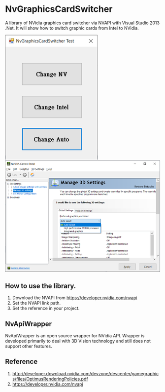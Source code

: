 # NvGraphicsCardSwitcher
A library of NVidia graphics card switcher via NVAPI with Visual Studio 2013 .Net. 
It will show how to switch graphic cards from Intel to NVidia.

<img src='./NvGraphicsCardSwitcherTest.png' width=300>
<img src='./NVSettingsPanel.png' width=800>

## How to use the library.
1. Download the NVAPI from https://developer.nvidia.com/nvapi
2. Set the NVAPI link path.
3. Set the reference in your project.

## NvApiWrapper
NvApiWrapper is an open source wrapper for NVidia API.
Wrapper is developed primarily to deal with 3D Vision technology and still does not support other features.

## Reference
1. http://developer.download.nvidia.com/devzone/devcenter/gamegraphics/files/OptimusRenderingPolicies.pdf
2. https://developer.nvidia.com/nvapi
